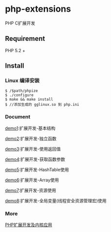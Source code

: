 # php-extensions
PHP C扩展开发

## Requirement
PHP 5.2 +

## Install
### Linux 编译安装
```
$ /$path/phpize
$ ./configure
$ make && make install
$ //添加生成的 gglinux.so 到 php.ini

```
### Document
[demo1](https://github.com/gglinux/php-extensions/blob/master/demo1):扩展开发-基本结构

[demo2](https://github.com/gglinux/php-extensions/blob/master/demo2):扩展开发-独立函数

[demo3](https://github.com/gglinux/php-extensions/blob/master/demo3):扩展开发-使用返回值

[demo4](https://github.com/gglinux/php-extensions/blob/master/demo4):扩展开发-获取函数参数

[demo5](https://github.com/gglinux/php-extensions/blob/master/demo5):扩展开发-HashTable使用

[demo6](https://github.com/gglinux/php-extensions/blob/master/demo6):扩展开发-Array使用

[demo7](https://github.com/gglinux/php-extensions/blob/master/demo7):扩展开发-资源使用

[demo8](https://github.com/gglinux/php-extensions/blob/master/demo8):扩展开发-全局变量(线程安全资源管理宏)使用





### More
[PHP扩展开发及内核应用](http://www.cunmou.com/)
